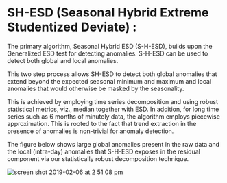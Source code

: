 # SH-ESD (Seasonal Hybrid Extreme Studentized Deviate) :

The primary algorithm, Seasonal Hybrid ESD (S-H-ESD), builds upon the Generalized ESD test for detecting anomalies. S-H-ESD can be used to detect both global and local anomalies.

This two step process allows SH-ESD to detect both global anomalies that extend beyond the expected seasonal minimum and maximum and local anomalies that would otherwise be masked by the seasonality.

This is achieved by employing time series decomposition and using robust statistical metrics, viz., median together with ESD. In addition, for long time series such as 6 months of minutely data, the algorithm employs piecewise approximation. 
This is rooted to the fact that trend extraction in the presence of anomalies is non-trivial for anomaly detection.

The figure below shows large global anomalies present in the raw data and the local (intra-day) anomalies that S-H-ESD exposes in the residual component via our statistically robust decomposition technique.

![screen shot 2019-02-06 at 2 51 08 pm](https://user-images.githubusercontent.com/15687230/52369402-ad83eb00-2a1e-11e9-895f-20e683b6ce86.png)
